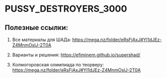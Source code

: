 # PUSSY_DESTROYERS_3000

## Полезные ссылки: 

1. Все материалы для ШАДа: https://mega.nz/folder/eRsFjAxJ#YI1dJEz-Z4MnmOslJ-2T0A

2. Варианты и решения: https://efiminem.github.io/supershad/

3. Колмогоровская олимпиада по теорверу: https://mega.nz/folder/eRsFjAxJ#YI1dJEz-Z4MnmOslJ-2T0A
